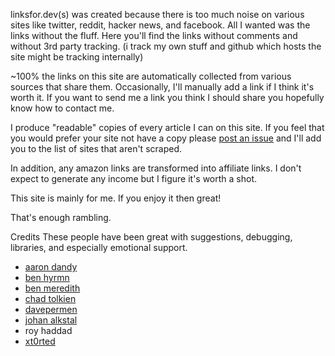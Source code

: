 linksfor.dev(s) was created because there is too much noise on various sites like twitter, reddit, hacker news, and facebook. 
All I wanted was the links without the fluff. Here you'll find the links without comments and without 3rd party tracking. 
(i track my own stuff and github which hosts the site might be tracking internally) 

~100% the links on this site are automatically collected from various sources that share them. Occasionally, I'll manually add a link if
I think it's worth it. If you want to send me a link you think I should share you hopefully know how to contact me.

I produce "readable" copies of every article I can on this site. If you feel that you would prefer your site not have a copy please 
[post an issue](https://github.com/Buildstarted/linksfordevs/issues) and I'll add you to the list of sites that aren't scraped.

In addition, any amazon links are transformed into affiliate links. I don't expect to generate any income but I figure it's worth a shot.

This site is mainly for me. If you enjoy it then great!

That's enough rambling.

Credits
These people have been great with suggestions, debugging, libraries, and especially emotional support.

* [aaron dandy](https://debuggers.domains/)
* [ben hyrmn](https://hyr.mn)
* [ben meredith](https://github.com/bmeredith)
* [chad tolkien](https://twitter.com/c_tolkien)
* [davepermen](https://davepermen.net)
* [johan alkstal](https://twitter.com/johanalkstal)
* roy haddad
* [xt0rted](https://github.com/xt0rted/)
